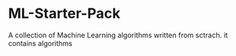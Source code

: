 # ML-Starter-Pack
A collection of Machine Learning algorithms written from sctrach.
it contains algorithms
